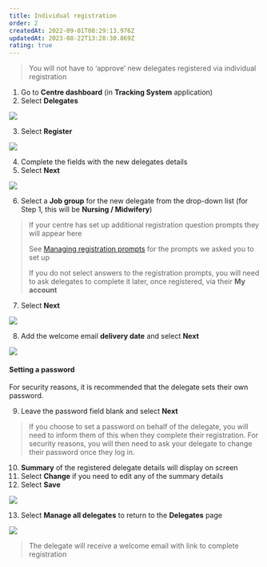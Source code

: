 ```yaml
---
title: Individual registration
order: 2
createdAt: 2022-09-01T08:29:13.976Z
updatedAt: 2023-08-22T13:28:30.869Z
rating: true
---
```

> You will not have to ‘approve’ new delegates registered via individual registration

1. Go to **Centre dashboard** (in **Tracking System** application) 
2. Select **Delegates**

![](/img/registering-delegates-1.png)

3. Select **Register**

![](/img/registering-delegates-6.png)

4. Complete the fields with the new delegates details
5. Select **Next**

![](/img/register-delegate-without-password-1.png)

6. Select a **Job group** for the new delegate from the drop-down list (for Step 1, this will be **Nursing / Midwifery**)

> If your centre has set up additional registration question prompts they will appear here 
>
> See [Managing registration prompts](/user-guide/centremanager/02-centre-management/managing-registration-prompts) for the prompts we asked you to set up
>
> If you do not select answers to the registration prompts, you will need to ask delegates to complete it later, once registered, via their **My account**

7. Select **Next**

![](/img/register-delegate-without-password-2.png)

8. Add the welcome email **delivery date** and select **Next**

![](/img/register-without-password-2a.png)

#### Setting a password

For security reasons, it is recommended that the delegate sets their own password.

9. Leave the password field blank and select **Next**

> If you choose to set a password on behalf of the delegate, you will need to inform them of this when they complete their registration. For security reasons, you will then need to ask your delegate to change their password once they log in. 

10. **Summary** of the registered delegate details will display on screen
11. Select **Change** if you need to edit any of the summary details
12. Select **Save**

![](/img/register-delegate-without-password-5.png)

13. Select **Manage all delegates** to return to the **Delegates** page

![](/img/register-delegate-without-password-6.png)

> The delegate will receive a welcome email with link to complete registration